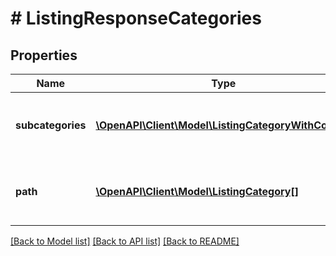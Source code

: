 # # ListingResponseCategories

## Properties

Name | Type | Description | Notes
------------ | ------------- | ------------- | -------------
**subcategories** | [**\OpenAPI\Client\Model\ListingCategoryWithCount[]**](ListingCategoryWithCount.md) | Categories with counters, which can be used to refine search results. | [optional]
**path** | [**\OpenAPI\Client\Model\ListingCategory[]**](ListingCategory.md) | Categories path to the current listing category (breadcrumbs). | [optional]

[[Back to Model list]](../../README.md#models) [[Back to API list]](../../README.md#endpoints) [[Back to README]](../../README.md)
